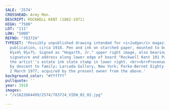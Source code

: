```yaml
---
SALE: '2574'
CROSSHEAD: Army Men.
DESCRIPT: ROCKWELL KENT (1882-1971)
HIGH: "7500"
LOT: "111"
LOW: "5000"
REFNO: "783724"
TYPESET: 'Possibly unpublished drawing intended for <i>Judge</i> magazine or contemporary
  publication, circa 1918. Pen and ink on starched paper, mounted to board. 163x115;
  6¼x4½ 9¾x7½. Signed as "Hogarth, Jr." upper right image, also bearing Kent''s full
  signature and address along lower edge of board "Rockwell Kent 101 Park Ave" and
  the artist''s estate ink state stamp in lower right. <br><br>Provenance: The artist;
  by descent to family; Larcada Gallery, New York; Parke-Bernet Eighty-Four, New York,
  2 March 1977; acquired by the present owner from the above.'
background_color: "#ffffff"
pullquote: ''
year: 1918
images:
- "/v1622664499/2574/783724_VIEW_02_02.jpg"

---
```

